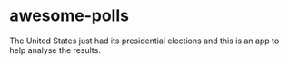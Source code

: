 # awesome-polls
The United States just had its presidential elections and this is an app to help analyse the results.
